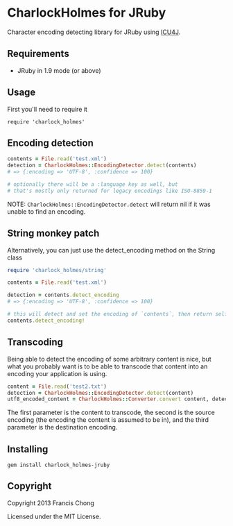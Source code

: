 # CharlockHolmes for JRuby

Character encoding detecting library for JRuby using [ICU4J](http://site.icu-project.org/).

## Requirements

- JRuby in 1.9 mode (or above)

## Usage

First you'll need to require it

```
require 'charlock_holmes'
```

## Encoding detection

```ruby
contents = File.read('test.xml')
detection = CharlockHolmes::EncodingDetector.detect(contents)
# => {:encoding => 'UTF-8', :confidence => 100}

# optionally there will be a :language key as well, but
# that's mostly only returned for legacy encodings like ISO-8859-1
```

NOTE: ```CharlockHolmes::EncodingDetector.detect``` will return nil if it was unable to find an encoding.

## String monkey patch

Alternatively, you can just use the detect_encoding method on the String class

```ruby
require 'charlock_holmes/string'

contents = File.read('test.xml')

detection = contents.detect_encoding
# => {:encoding => 'UTF-8', :confidence => 100}

# this will detect and set the encoding of `contents`, then return self
contents.detect_encoding!
```

## Transcoding

Being able to detect the encoding of some arbitrary content is nice, but what you probably want is to be able to transcode that content into an encoding your application is using.

```ruby
content = File.read('test2.txt')
detection = CharlockHolmes::EncodingDetector.detect(content)
utf8_encoded_content = CharlockHolmes::Converter.convert content, detection[:encoding], 'UTF-8'
```

The first parameter is the content to transcode, the second is the source encoding (the encoding the content is assumed to be in), and the third parameter is the destination encoding.

## Installing

```
gem install charlock_holmes-jruby
```

## Copyright

Copyright 2013 Francis Chong

Licensed under the MIT License.